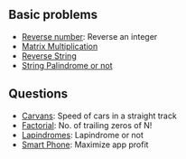 ﻿## Basic problems
- [Reverse number](FLOW007.cpp): Reverse an integer
- [Matrix Multiplication](MatrixMultiplication.cpp)
- [Reverse String](ReverseString.cpp)
- [String Palindrome or not](PalindromeString.cpp)

## Questions

- [Carvans](CARVANS.cpp): Speed of cars in a straight track
- [Factorial](FCTRL.cpp): No. of trailing zeros of N!
- [Lapindromes](LAPIN.cpp): Lapindrome or not
- [Smart Phone](ZCO14003.cpp): Maximize app profit



